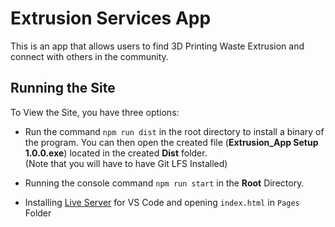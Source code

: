 # Extrusion Services App

This is an app that allows users to find 3D Printing Waste Extrusion and connect with others in the community.

## Running the Site
To View the Site, you have three options:
*  Run the command `npm run dist` in the root directory to install a binary of the program. You can then open the created file (**Extrusion_App Setup 1.0.0.exe**) located in the created **Dist** folder.  
(Note that you will have to have Git LFS Installed)

* Running the console command `npm run start` in the **Root** Directory.

* Installing [Live Server](https://marketplace.visualstudio.com/items?itemName=ritwickdey.LiveServer) for VS Code and opening `index.html` in `Pages` Folder